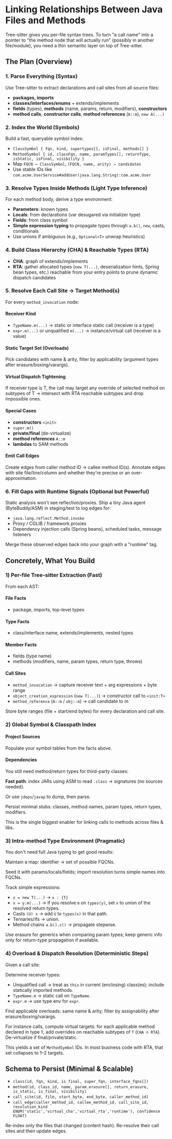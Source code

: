 # Linking Relationships Between Java Files and Methods

Tree-sitter gives you per-file syntax trees. To turn "a call name" into a pointer to "the method node that will actually run" (possibly in another file/module), you need a thin semantic layer on top of Tree-sitter.

## The Plan (Overview)

### 1. Parse Everything (Syntax)

Use Tree-sitter to extract declarations and call sites from all source files:

- **packages, imports**
- **classes/interfaces/enums** + extends/implements
- **fields** (types), **methods** (name, params, return, modifiers), **constructors**
- **method calls**, **constructor calls**, **method references** (`A::m`), `new A(...)`

### 2. Index the World (Symbols)

Build a fast, queryable symbol index:

- `ClassSymbol { fqn, kind, supertypes[], isFinal, methods[] }`
- `MethodSymbol { id, classFqn, name, paramTypes[], returnType, isStatic, isFinal, visibility }`
- Map `FQCN → ClassSymbol`, `(FQCN, name, arity) → candidates`
- Use stable IDs like `com.acme.UserService#addUser(java.lang.String):com.acme.User`

### 3. Resolve Types Inside Methods (Light Type Inference)

For each method body, derive a type environment:

- **Parameters**: known types
- **Locals**: from declarations (var desugared via initializer type)
- **Fields**: from class symbol
- **Simple expression typing** to propagate types through `a.b()`, `new`, casts, conditionals
- Use unions if ambiguous (e.g., `Optional<T>` unwrap heuristics)

### 4. Build Class Hierarchy (CHA) & Reachable Types (RTA)

- **CHA**: graph of extends/implements
- **RTA**: gather allocated types (`new T(...)`, deserialization hints, Spring bean types, etc.) reachable from your entry points to prune dynamic dispatch candidates

### 5. Resolve Each Call Site → Target Method(s)

For every `method_invocation` node:

#### Receiver Kind

- `TypeName.m(...)` → static or interface static call (receiver is a type)
- `expr.m(...)` or unqualified `m(...)` → instance/virtual call (receiver is a value)

#### Static Target Set (Overloads)

Pick candidates with name & arity, filter by applicability (argument types after erasure/boxing/varargs).

#### Virtual Dispatch Tightening

If receiver type is T, the call may target any override of selected method on subtypes of T → intersect with RTA reachable subtypes and drop impossible ones.

#### Special Cases

- **constructors** `<init>`
- `super.m()`
- **private/final** (de-virtualize)
- **method references** `A::m`
- **lambdas** to SAM methods

#### Emit Call Edges

Create edges from caller method ID → callee method ID(s). Annotate edges with site file/line/column and whether they're precise or an over-approximation.

### 6. Fill Gaps with Runtime Signals (Optional but Powerful)

Static analysis won't see reflection/proxies. Ship a tiny Java agent (ByteBuddy/ASM) in staging/test to log edges for:

- `java.lang.reflect.Method.invoke`
- Proxy / CGLIB / framework proxies
- Dependency injection calls (Spring beans), scheduled tasks, message listeners

Merge these observed edges back into your graph with a "runtime" tag.

## Concretely, What You Build

### 1) Per-file Tree-sitter Extraction (Fast)

From each AST:

#### File Facts
- package, imports, top-level types

#### Type Facts
- class/interface name, extends/implements, nested types

#### Member Facts
- fields (type name)
- methods (modifiers, name, param types, return type, throws)

#### Call Sites
- `method_invocation` → capture receiver text + arg expressions + byte range
- `object_creation_expression` (`new T(...)`) → constructor call to `<init:T>`
- `method_reference` (`A::m` / `obj::m`) → call candidate to m

Store byte ranges (file + start/end bytes) for every declaration and call site.

### 2) Global Symbol & Classpath Index

#### Project Sources
Populate your symbol tables from the facts above.

#### Dependencies
You still need method/return types for third-party classes:

**Fast path**: index JARs using ASM to read `.class` → signatures (no sources needed).

Or use `jdeps`/`javap` to dump, then parse.

Persist minimal stubs: classes, method names, param types, return types, modifiers.

This is the single biggest enabler for linking calls to methods across files & libs.

### 3) Intra-method Type Environment (Pragmatic)

You don't need full Java typing to get good results:

Maintain a map: identifier → set of possible FQCNs.

Seed it with params/locals/fields; import resolution turns simple names into FQCNs.

Track simple expressions:

- `x = new T(...)` → `x : {T}`
- `x = y.m(...)` → if you resolve `m` on `types(y)`, set `x` to union of the resolved return types.
- Casts `(U) x` → add `U` to `types(x)` in that path.
- Ternaries/ifs → union.
- Method chains `a.b().c()` → propagate stepwise.

Use erasure for generics when comparing param types; keep generic info only for return-type propagation if available.

### 4) Overload & Dispatch Resolution (Deterministic Steps)

Given a call site:

Determine receiver types:

- Unqualified call → treat as `this` in current (enclosing) class(es); include statically imported methods.
- `TypeName.m` → static call on `TypeName`.
- `expr.m` → use type env for `expr`.

Find applicable overloads: same name & arity; filter by assignability after erasure/boxing/varargs.

For instance calls, compute virtual targets: for each applicable method declared in type `T`, add overrides on reachable subtypes of `T` (`CHA ∩ RTA`).
De-virtualize if final/private/static.

This yields a set of `MethodSymbol` IDs. In most business code with RTA, that set collapses to 1–2 targets.

## Schema to Persist (Minimal & Scalable)

- `class(id, fqn, kind, is_final, super_fqn, interface_fqns[])`
- `method(id, class_id, name, param_erasure[], return_erasure, is_static, is_final, visibility)`
- `call_site(id, file, start_byte, end_byte, caller_method_id)`
- `call_edge(caller_method_id, callee_method_id, call_site_id, resolution_kind ENUM('static','virtual_cha','virtual_rta','runtime'), confidence FLOAT)`

Re-index only the files that changed (content hash). Re-resolve their call sites and then update edges.